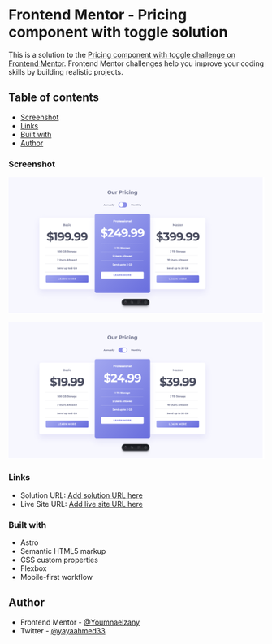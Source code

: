 # Frontend Mentor - Pricing component with toggle solution

This is a solution to the [Pricing component with toggle challenge on Frontend Mentor](https://www.frontendmentor.io/challenges/pricing-component-with-toggle-8vPwRMIC). Frontend Mentor challenges help you improve your coding skills by building realistic projects.

## Table of contents

- [Screenshot](#screenshot)
- [Links](#links)
- [Built with](#built-with)
- [Author](#author)

### Screenshot

![](./public/images/Screenshot%202024-04-29%20at%2022-34-35%20Frontend%20Mentor%20Pricing%20component%20with%20toggle.png)

![](./public/images/Screenshot%202024-04-29%20at%2022-34-48%20Frontend%20Mentor%20Pricing%20component%20with%20toggle.png)

### Links

- Solution URL: [Add solution URL here](https://github.com/Youmnaelzany/pricing-component-with-toggle-29-4-24.git)
- Live Site URL: [Add live site URL here](https://your-live-site-url.com)

### Built with

- Astro
- Semantic HTML5 markup
- CSS custom properties
- Flexbox
- Mobile-first workflow

## Author

- Frontend Mentor - [@Youmnaelzany](https://www.frontendmentor.io/profile/Youmnaelzany)
- Twitter - [@yayaahmed33](https://twitter.com/yayaahmed33)

